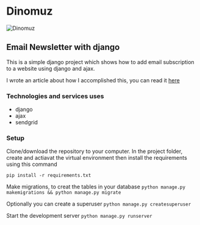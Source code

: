 # Dinomuz

![Dinomuz](Dinomuz.png)

## Email Newsletter with django
This is a simple django project which shows how to add email subscription to a website using django and ajax.

I wrote an article about how I accomplished this, you can read it [here]()

### Technologies and services uses
- django
- ajax
- sendgrid

### Setup
Clone/download the repository to your computer. In the project folder, create and actiavat the virtual environment then install the requirements using this command

`pip install -r requirements.txt`

Make migrations, to creat the tables in your database
`python manage.py makemigrations && python manage.py migrate`

Optionally you can create a superuser
`python manage.py createsuperuser`

Start the development server
`python manage.py runserver`

